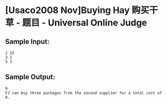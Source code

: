 # [Usaco2008 Nov]Buying Hay 购买干草 - 题目 - Universal Online Judge


## Sample Input: 
```
2 15
3 2
5 3
```

## Sample Output: 
```
9
FJ can buy three packages from the second supplier for a total cost of 9.

```
